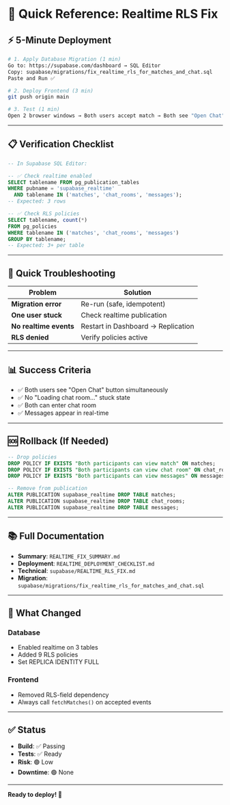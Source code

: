 # 🚀 Quick Reference: Realtime RLS Fix

## ⚡ 5-Minute Deployment

```bash
# 1. Apply Database Migration (1 min)
Go to: https://supabase.com/dashboard → SQL Editor
Copy: supabase/migrations/fix_realtime_rls_for_matches_and_chat.sql
Paste and Run ✅

# 2. Deploy Frontend (3 min)
git push origin main

# 3. Test (1 min)
Open 2 browser windows → Both users accept match → Both see "Open Chat"
```

---

## 📋 Verification Checklist

```sql
-- In Supabase SQL Editor:

-- ✅ Check realtime enabled
SELECT tablename FROM pg_publication_tables
WHERE pubname = 'supabase_realtime'
  AND tablename IN ('matches', 'chat_rooms', 'messages');
-- Expected: 3 rows

-- ✅ Check RLS policies
SELECT tablename, count(*)
FROM pg_policies
WHERE tablename IN ('matches', 'chat_rooms', 'messages')
GROUP BY tablename;
-- Expected: 3+ per table
```

---

## 🔧 Quick Troubleshooting

| Problem | Solution |
|---------|----------|
| **Migration error** | Re-run (safe, idempotent) |
| **One user stuck** | Check realtime publication |
| **No realtime events** | Restart in Dashboard → Replication |
| **RLS denied** | Verify policies active |

---

## 📊 Success Criteria

- ✅ Both users see "Open Chat" button simultaneously
- ✅ No "Loading chat room..." stuck state
- ✅ Both can enter chat room
- ✅ Messages appear in real-time

---

## 🆘 Rollback (If Needed)

```sql
-- Drop policies
DROP POLICY IF EXISTS "Both participants can view match" ON matches;
DROP POLICY IF EXISTS "Both participants can view chat room" ON chat_rooms;
DROP POLICY IF EXISTS "Both participants can view messages" ON messages;

-- Remove from publication
ALTER PUBLICATION supabase_realtime DROP TABLE matches;
ALTER PUBLICATION supabase_realtime DROP TABLE chat_rooms;
ALTER PUBLICATION supabase_realtime DROP TABLE messages;
```

---

## 📚 Full Documentation

- **Summary**: `REALTIME_FIX_SUMMARY.md`
- **Deployment**: `REALTIME_DEPLOYMENT_CHECKLIST.md`
- **Technical**: `supabase/REALTIME_RLS_FIX.md`
- **Migration**: `supabase/migrations/fix_realtime_rls_for_matches_and_chat.sql`

---

## 🎯 What Changed

### Database
- Enabled realtime on 3 tables
- Added 9 RLS policies
- Set REPLICA IDENTITY FULL

### Frontend
- Removed RLS-field dependency
- Always call `fetchMatches()` on accepted events

---

## ✅ Status

- **Build**: ✅ Passing
- **Tests**: ✅ Ready
- **Risk**: 🟢 Low
- **Downtime**: 🟢 None

---

**Ready to deploy! 🚀**
